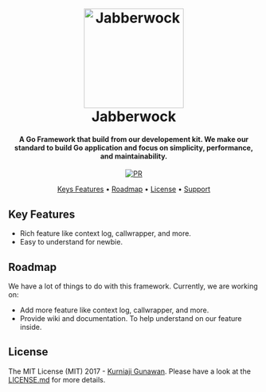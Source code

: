 
<h1 align="center">
  <img src="https://i.ibb.co.com/TDRjbvX1/1da958aa-1e70-4204-90b5-2b6a01108515.png" alt="Jabberwock" width="200">
  <br>
  Jabberwock
  <br>
</h1>

<h4 align="center">A Go Framework that build from our developement kit. We make our standard to build Go application and focus on simplicity, performance, and maintainability.</h4>

<p align="center">
<a href="http://makeapullrequest.com">
    <img src="https://img.shields.io/badge/PRs-welcome-brightgreen.svg?style=shields"
         alt="PR">
  </a>
</p>

<p align="center">
  <a href="#keys-features">Keys Features</a> •
  <a href="#roadmap">Roadmap</a> •
  <a href="#license">License</a> •
  <a href="#support">Support</a>
</p>

## Key Features
* Rich feature like context log, callwrapper, and more.
* Easy to understand for newbie.


## Roadmap
We have a lot of things to do with this framework. Currently, we are working on:
* Add more feature like context log, callwrapper, and more.
* Provide wiki and documentation. To help understand on our feature inside.


## License
The MIT License (MIT) 2017 - [Kurniaji Gunawan](https://github.com/kurniajigunawan/). Please have a look at the [LICENSE.md](LICENSE.md) for more details.
